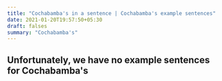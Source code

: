 ```yaml
---
title: "Cochabamba's in a sentence | Cochabamba's example sentences"
date: 2021-01-20T19:57:50+05:30
draft: falses
summary: "Cochabamba's"
---
```

## Unfortunately, we have no example sentences for Cochabamba's                 
